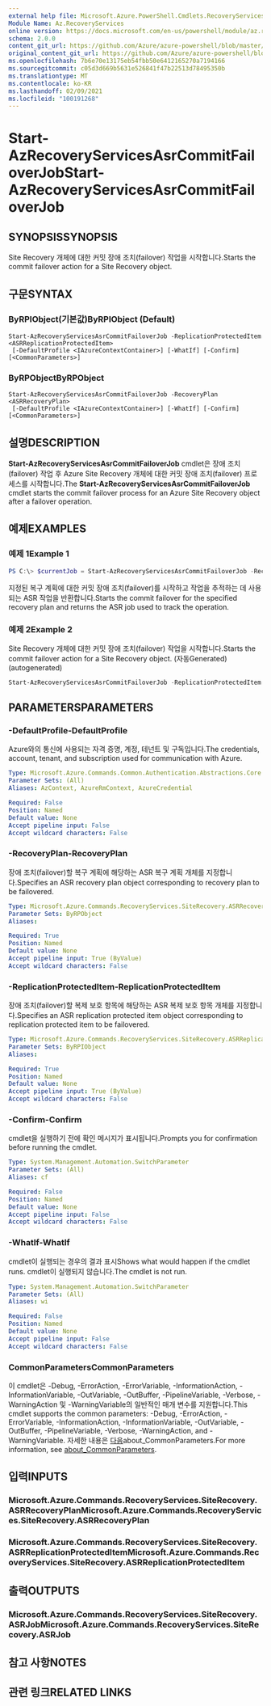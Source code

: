 ```yaml
---
external help file: Microsoft.Azure.PowerShell.Cmdlets.RecoveryServices.SiteRecovery.dll-Help.xml
Module Name: Az.RecoveryServices
online version: https://docs.microsoft.com/en-us/powershell/module/az.recoveryservices/start-azrecoveryservicesasrcommitfailoverjob
schema: 2.0.0
content_git_url: https://github.com/Azure/azure-powershell/blob/master/src/RecoveryServices/RecoveryServices/help/Start-AzRecoveryServicesAsrCommitFailoverJob.md
original_content_git_url: https://github.com/Azure/azure-powershell/blob/master/src/RecoveryServices/RecoveryServices/help/Start-AzRecoveryServicesAsrCommitFailoverJob.md
ms.openlocfilehash: 7b6e70e13175eb54fbb50e6412165270a7194166
ms.sourcegitcommit: c05d3d669b5631e526841f47b22513d78495350b
ms.translationtype: MT
ms.contentlocale: ko-KR
ms.lasthandoff: 02/09/2021
ms.locfileid: "100191268"
---
```

# <span data-ttu-id="708eb-101">Start-AzRecoveryServicesAsrCommitFailoverJob</span><span class="sxs-lookup"><span data-stu-id="708eb-101">Start-AzRecoveryServicesAsrCommitFailoverJob</span></span>

## <span data-ttu-id="708eb-102">SYNOPSIS</span><span class="sxs-lookup"><span data-stu-id="708eb-102">SYNOPSIS</span></span>
<span data-ttu-id="708eb-103">Site Recovery 개체에 대한 커밋 장애 조치(failover) 작업을 시작합니다.</span><span class="sxs-lookup"><span data-stu-id="708eb-103">Starts the commit failover action for a Site Recovery object.</span></span>

## <span data-ttu-id="708eb-104">구문</span><span class="sxs-lookup"><span data-stu-id="708eb-104">SYNTAX</span></span>

### <span data-ttu-id="708eb-105">ByRPIObject(기본값)</span><span class="sxs-lookup"><span data-stu-id="708eb-105">ByRPIObject (Default)</span></span>
```
Start-AzRecoveryServicesAsrCommitFailoverJob -ReplicationProtectedItem <ASRReplicationProtectedItem>
 [-DefaultProfile <IAzureContextContainer>] [-WhatIf] [-Confirm] [<CommonParameters>]
```

### <span data-ttu-id="708eb-106">ByRPObject</span><span class="sxs-lookup"><span data-stu-id="708eb-106">ByRPObject</span></span>
```
Start-AzRecoveryServicesAsrCommitFailoverJob -RecoveryPlan <ASRRecoveryPlan>
 [-DefaultProfile <IAzureContextContainer>] [-WhatIf] [-Confirm] [<CommonParameters>]
```

## <span data-ttu-id="708eb-107">설명</span><span class="sxs-lookup"><span data-stu-id="708eb-107">DESCRIPTION</span></span>
<span data-ttu-id="708eb-108">**Start-AzRecoveryServicesAsrCommitFailoverJob** cmdlet은 장애 조치(failover) 작업 후 Azure Site Recovery 개체에 대한 커밋 장애 조치(failover) 프로세스를 시작합니다.</span><span class="sxs-lookup"><span data-stu-id="708eb-108">The **Start-AzRecoveryServicesAsrCommitFailoverJob** cmdlet starts the commit failover process for an Azure Site Recovery object after a failover operation.</span></span>

## <span data-ttu-id="708eb-109">예제</span><span class="sxs-lookup"><span data-stu-id="708eb-109">EXAMPLES</span></span>

### <span data-ttu-id="708eb-110">예제 1</span><span class="sxs-lookup"><span data-stu-id="708eb-110">Example 1</span></span>
```powershell
PS C:\> $currentJob = Start-AzRecoveryServicesAsrCommitFailoverJob -RecoveryPlan $RP
```

<span data-ttu-id="708eb-111">지정된 복구 계획에 대한 커밋 장애 조치(failover)를 시작하고 작업을 추적하는 데 사용되는 ASR 작업을 반환합니다.</span><span class="sxs-lookup"><span data-stu-id="708eb-111">Starts the commit failover for the specified recovery plan and returns the ASR job used to track the operation.</span></span>

### <span data-ttu-id="708eb-112">예제 2</span><span class="sxs-lookup"><span data-stu-id="708eb-112">Example 2</span></span>

<span data-ttu-id="708eb-113">Site Recovery 개체에 대한 커밋 장애 조치(failover) 작업을 시작합니다.</span><span class="sxs-lookup"><span data-stu-id="708eb-113">Starts the commit failover action for a Site Recovery object.</span></span> <span data-ttu-id="708eb-114">(자동Generated)</span><span class="sxs-lookup"><span data-stu-id="708eb-114">(autogenerated)</span></span>

```powershell <!-- Aladdin Generated Example --> 
Start-AzRecoveryServicesAsrCommitFailoverJob -ReplicationProtectedItem $ReplicationProtectedItem
```

## <span data-ttu-id="708eb-115">PARAMETERS</span><span class="sxs-lookup"><span data-stu-id="708eb-115">PARAMETERS</span></span>

### <span data-ttu-id="708eb-116">-DefaultProfile</span><span class="sxs-lookup"><span data-stu-id="708eb-116">-DefaultProfile</span></span>
<span data-ttu-id="708eb-117">Azure와의 통신에 사용되는 자격 증명, 계정, 테넌트 및 구독입니다.</span><span class="sxs-lookup"><span data-stu-id="708eb-117">The credentials, account, tenant, and subscription used for communication with Azure.</span></span>


```yaml
Type: Microsoft.Azure.Commands.Common.Authentication.Abstractions.Core.IAzureContextContainer
Parameter Sets: (All)
Aliases: AzContext, AzureRmContext, AzureCredential

Required: False
Position: Named
Default value: None
Accept pipeline input: False
Accept wildcard characters: False
```

### <span data-ttu-id="708eb-118">-RecoveryPlan</span><span class="sxs-lookup"><span data-stu-id="708eb-118">-RecoveryPlan</span></span>
<span data-ttu-id="708eb-119">장애 조치(failover)할 복구 계획에 해당하는 ASR 복구 계획 개체를 지정합니다.</span><span class="sxs-lookup"><span data-stu-id="708eb-119">Specifies an ASR recovery plan object corresponding to recovery plan to be failovered.</span></span>

```yaml
Type: Microsoft.Azure.Commands.RecoveryServices.SiteRecovery.ASRRecoveryPlan
Parameter Sets: ByRPObject
Aliases:

Required: True
Position: Named
Default value: None
Accept pipeline input: True (ByValue)
Accept wildcard characters: False
```

### <span data-ttu-id="708eb-120">-ReplicationProtectedItem</span><span class="sxs-lookup"><span data-stu-id="708eb-120">-ReplicationProtectedItem</span></span>
<span data-ttu-id="708eb-121">장애 조치(failover)할 복제 보호 항목에 해당하는 ASR 복제 보호 항목 개체를 지정합니다.</span><span class="sxs-lookup"><span data-stu-id="708eb-121">Specifies an ASR replication protected item object corresponding to replication protected item  to be failovered.</span></span>

```yaml
Type: Microsoft.Azure.Commands.RecoveryServices.SiteRecovery.ASRReplicationProtectedItem
Parameter Sets: ByRPIObject
Aliases:

Required: True
Position: Named
Default value: None
Accept pipeline input: True (ByValue)
Accept wildcard characters: False
```

### <span data-ttu-id="708eb-122">-Confirm</span><span class="sxs-lookup"><span data-stu-id="708eb-122">-Confirm</span></span>
<span data-ttu-id="708eb-123">cmdlet을 실행하기 전에 확인 메시지가 표시됩니다.</span><span class="sxs-lookup"><span data-stu-id="708eb-123">Prompts you for confirmation before running the cmdlet.</span></span>

```yaml
Type: System.Management.Automation.SwitchParameter
Parameter Sets: (All)
Aliases: cf

Required: False
Position: Named
Default value: None
Accept pipeline input: False
Accept wildcard characters: False
```

### <span data-ttu-id="708eb-124">-WhatIf</span><span class="sxs-lookup"><span data-stu-id="708eb-124">-WhatIf</span></span>
<span data-ttu-id="708eb-125">cmdlet이 실행되는 경우의 결과 표시</span><span class="sxs-lookup"><span data-stu-id="708eb-125">Shows what would happen if the cmdlet runs.</span></span> <span data-ttu-id="708eb-126">cmdlet이 실행되지 않습니다.</span><span class="sxs-lookup"><span data-stu-id="708eb-126">The cmdlet is not run.</span></span>

```yaml
Type: System.Management.Automation.SwitchParameter
Parameter Sets: (All)
Aliases: wi

Required: False
Position: Named
Default value: None
Accept pipeline input: False
Accept wildcard characters: False
```

### <span data-ttu-id="708eb-127">CommonParameters</span><span class="sxs-lookup"><span data-stu-id="708eb-127">CommonParameters</span></span>
<span data-ttu-id="708eb-128">이 cmdlet은 -Debug, -ErrorAction, -ErrorVariable, -InformationAction, -InformationVariable, -OutVariable, -OutBuffer, -PipelineVariable, -Verbose, -WarningAction 및 -WarningVariable의 일반적인 매개 변수를 지원합니다.</span><span class="sxs-lookup"><span data-stu-id="708eb-128">This cmdlet supports the common parameters: -Debug, -ErrorAction, -ErrorVariable, -InformationAction, -InformationVariable, -OutVariable, -OutBuffer, -PipelineVariable, -Verbose, -WarningAction, and -WarningVariable.</span></span> <span data-ttu-id="708eb-129">자세한 내용은 [다음](http://go.microsoft.com/fwlink/?LinkID=113216)about_CommonParameters.</span><span class="sxs-lookup"><span data-stu-id="708eb-129">For more information, see [about_CommonParameters](http://go.microsoft.com/fwlink/?LinkID=113216).</span></span>

## <span data-ttu-id="708eb-130">입력</span><span class="sxs-lookup"><span data-stu-id="708eb-130">INPUTS</span></span>

### <span data-ttu-id="708eb-131">Microsoft.Azure.Commands.RecoveryServices.SiteRecovery.ASRRecoveryPlan</span><span class="sxs-lookup"><span data-stu-id="708eb-131">Microsoft.Azure.Commands.RecoveryServices.SiteRecovery.ASRRecoveryPlan</span></span>

### <span data-ttu-id="708eb-132">Microsoft.Azure.Commands.RecoveryServices.SiteRecovery.ASRReplicationProtectedItem</span><span class="sxs-lookup"><span data-stu-id="708eb-132">Microsoft.Azure.Commands.RecoveryServices.SiteRecovery.ASRReplicationProtectedItem</span></span>

## <span data-ttu-id="708eb-133">출력</span><span class="sxs-lookup"><span data-stu-id="708eb-133">OUTPUTS</span></span>

### <span data-ttu-id="708eb-134">Microsoft.Azure.Commands.RecoveryServices.SiteRecovery.ASRJob</span><span class="sxs-lookup"><span data-stu-id="708eb-134">Microsoft.Azure.Commands.RecoveryServices.SiteRecovery.ASRJob</span></span>

## <span data-ttu-id="708eb-135">참고 사항</span><span class="sxs-lookup"><span data-stu-id="708eb-135">NOTES</span></span>

## <span data-ttu-id="708eb-136">관련 링크</span><span class="sxs-lookup"><span data-stu-id="708eb-136">RELATED LINKS</span></span>
